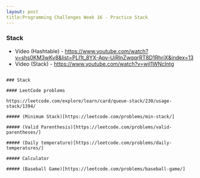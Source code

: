 ```yaml
---
layout: post
title:Programming Challenges Week 16 - Practice Stack
---
```


### Stack
- Video (Hashtable) - https://www.youtube.com/watch?v=shs0KM3wKv8&list=PLI1t_8YX-Apv-UiRlnZwqqrRT8D1RhriX&index=13
- Video (Stack) - https://www.youtube.com/watch?v=wjI1WNcIntg

```

### Stack

#### LeetCode problems

https://leetcode.com/explore/learn/card/queue-stack/230/usage-stack/1394/

##### (Minimum Stack)[https://leetcode.com/problems/min-stack/]

##### (Valid Parenthesis)[https://leetcode.com/problems/valid-parentheses/]

##### (Daily temperature)[https://leetcode.com/problems/daily-temperatures/]

##### Calculator

##### (Baseball Game)[https://leetcode.com/problems/baseball-game/]
